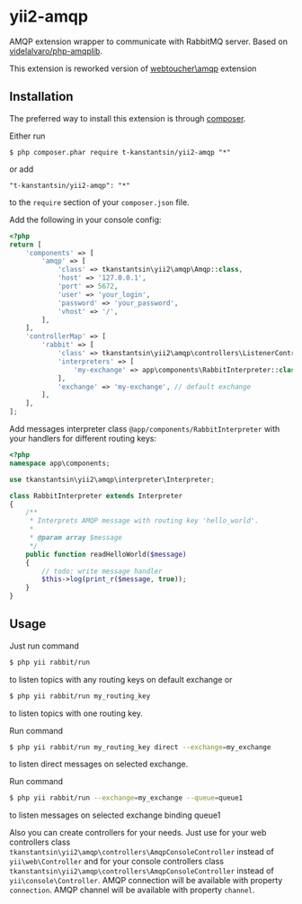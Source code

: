 yii2-amqp
=========

AMQP extension wrapper to communicate with RabbitMQ server. Based on [videlalvaro/php-amqplib](https://github.com/videlalvaro/php-amqplib).

This extension is reworked version of [webtoucher\amqp](https://github.com/webtoucher/yii2-amqp) extension

## Installation

The preferred way to install this extension is through [composer](http://getcomposer.org/download/).

Either run

```
$ php composer.phar require t-kanstantsin/yii2-amqp "*"
```

or add

```
"t-kanstantsin/yii2-amqp": "*"
```

to the ```require``` section of your `composer.json` file.

Add the following in your console config:

```php
<?php
return [
    'components' => [
        'amqp' => [
            'class' => tkanstantsin\yii2\amqp\Amqp::class,
            'host' => '127.0.0.1',
            'port' => 5672,
            'user' => 'your_login',
            'password' => 'your_password',
            'vhost' => '/',
        ],
    ],
    'controllerMap' => [
        'rabbit' => [
            'class' => tkanstantsin\yii2\amqp\controllers\ListenerController::class,
            'interpreters' => [
                'my-exchange' => app\components\RabbitInterpreter::class, // interpreters for each exchange
            ],
            'exchange' => 'my-exchange', // default exchange
        ],
    ],
];
```

Add messages interpreter class `@app/components/RabbitInterpreter` with your handlers for different routing keys:

```php
<?php
namespace app\components;

use tkanstantsin\yii2\amqp\interpreter\Interpreter;

class RabbitInterpreter extends Interpreter
{
    /**
     * Interprets AMQP message with routing key 'hello_world'.
     *
     * @param array $message
     */
    public function readHelloWorld($message)
    {
        // todo: write message handler
        $this->log(print_r($message, true));
    }
}
```

## Usage

Just run command

```bash
$ php yii rabbit/run
```

to listen topics with any routing keys on default exchange or

```bash
$ php yii rabbit/run my_routing_key
```

to listen topics with one routing key.

Run command

```bash
$ php yii rabbit/run my_routing_key direct --exchange=my_exchange
```

to listen direct messages on selected exchange.

Run command
```bash
$ php yii rabbit/run --exchange=my_exchange --queue=queue1
```

to listen messages on selected exchange binding queue1 

Also you can create controllers for your needs. Just use for your web controllers class
`tkanstantsin\yii2\amqp\controllers\AmqpConsoleController` instead of `yii\web\Controller` and for your console controllers
class `tkanstantsin\yii2\amqp\controllers\AmqpConsoleController` instead of `yii\console\Controller`. AMQP connection will be
available with property `connection`. AMQP channel will be available with property `channel`.
